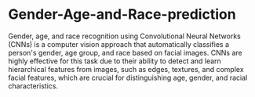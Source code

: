# Gender-Age-and-Race-prediction
Gender, age, and race recognition using Convolutional Neural Networks (CNNs) is a computer vision approach that automatically classifies a person's gender, age group, and race based on facial images. CNNs are highly effective for this task due to their ability to detect and learn hierarchical features from images, such as edges, textures, and complex facial features, which are crucial for distinguishing age, gender, and racial characteristics.
